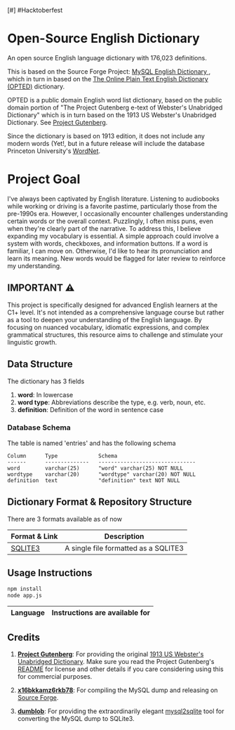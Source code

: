 [#] #Hacktoberfest
# Open-Source English Dictionary

An open source English language dictionary with 176,023 definitions. 

This is based on the Source Forge Project: [MySQL English Dictionary ](https://sourceforge.net/projects/mysqlenglishdictionary/), which in turn in based on the [The Online Plain Text English Dictionary (OPTED)](http://www.mso.anu.edu.au/~ralph/OPTED/) dictionary.

OPTED is a public domain English word list dictionary, based on the public domain portion of "The Project Gutenberg e-text of Webster's Unabridged Dictionary" which is in turn based on the 1913 US Webster's Unabridged Dictionary. See [Project Gutenberg](https://www.gutenberg.org/). 

Since the dictionary is based on 1913 edition, it does not include any modern words (Yet!, but in a future release will include the database Princeton University's [WordNet](https://wordnet.princeton.edu/download/current-version).

# Project Goal
I've always been captivated by English literature. Listening to audiobooks while working or driving is a favorite pastime, particularly those from the pre-1990s era. However, I occasionally encounter challenges understanding certain words or the overall context. Puzzlingly, I often miss puns, even when they're clearly part of the narrative. To address this, I believe expanding my vocabulary is essential. A simple approach could involve a system with words, checkboxes, and information buttons. If a word is familiar, I can move on. Otherwise, I'd like to hear its pronunciation and learn its meaning. New words would be flagged for later review to reinforce my understanding.
## IMPORTANT ⚠️

This project is specifically designed for advanced English learners at the C1+ level. It's not intended as a comprehensive language course but rather as a tool to deepen your understanding of the English language. By focusing on nuanced vocabulary, idiomatic expressions, and complex grammatical structures, this resource aims to challenge and stimulate your linguistic growth.

## Data Structure

The dictionary has 3 fields

1. **word**: In lowercase
2. **word type**: Abbreviations describe the type, e.g. verb, noun, etc.
3. **definition**: Definition of the word in sentence case

### Database Schema

The table is named 'entries' and has the following schema

```sqlite
Column      Type             Schema
------      --------------   -------------------------------
word        varchar(25)      "word" varchar(25) NOT NULL
wordtype    varchar(20)      "wordtype" varchar(20) NOT NULL  
definition  text             "definition" text NOT NULL
```

## Dictionary Format & Repository Structure

There are 3 formats available as of now

| Format & Link                                                | Description                                                  |
| ------------------------------------------------------------ | ------------------------------------------------------------ |
| [SQLITE3](https://github.com/UberPython/English-Dictionary-Open-Source/tree/main/sqlite3) | A single file formatted as a SQLITE3 

## Usage Instructions

```bash
npm install
node app.js
```

| Language                                                     | Instructions are available for                               |
| ------------------------------------------------------------ | ------------------------------------------------------------ |


## Credits

1. **[Project Gutenberg](https://www.gutenberg.org/)**: For providing the original [1913 US Webster's Unabridged Dictionary](https://www.gutenberg.org/ebooks/29765). Make sure you read the Project Gutenberg's [README](https://www.gutenberg.org/files/29765/29765-ReadMe.txt) for license and other details if you care considering using this for commercial purposes.
2. **[x16bkkamz6rkb78](https://sourceforge.net/u/x16bkkamz6rkb78/profile/)**: For compiling the MySQL dump and releasing on [Source Forge](https://sourceforge.net/projects/mysqlenglishdictionary/).

3. **[dumblob](https://github.com/dumblob)**: For providing the extraordinarily elegant [mysql2sqlite](https://github.com/dumblob/mysql2sqlite) tool for converting the MySQL dump to SQLite3. 
